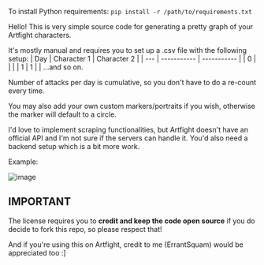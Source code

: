 To install Python requirements: ``pip install -r /path/to/requirements.txt``

Hello! This is very simple source code for generating a pretty graph of your Artfight characters. 

It's mostly manual and requires you to set up a .csv file with the following setup:
| Day | Character 1 | Character 2 |
| --- | ----------- | ----------- |
| 0 | | |
| 1 | 1 | |
...and so on.


Number of attacks per day is cumulative, so you don't have to do a re-count every time.

You may also add your own custom markers/portraits if you wish, otherwise the marker will default to a circle.

I'd love to implement scraping functionalities, but Artfight doesn't have an official API and I'm not sure if the servers can handle it. You'd also need a backend setup which is a bit more work.

Example:

![image](https://file.garden/ZovllhPbE2hYNtBE/output.png)

## IMPORTANT

The license requires you to **credit and keep the code open source** if you do decide to fork this repo, so please respect that! 

And if you're using this on Artfight, credit to me (ErrantSquam) would be appreciated too :]

